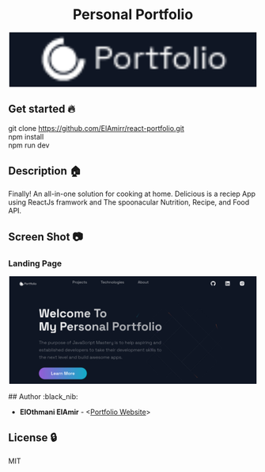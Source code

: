 <h1 align="center">Personal Portfolio</h1>
<p align="center">
  <img src="https://github.com/ElAmirr/react-portfolio/blob/main/screenshots/logo.png"
       alt="Personal Portfolio logo"
       width="500"
  >
</p>

## Get started :fire:

git clone https://github.com/ElAmirr/react-portfolio.git <br/>
npm install<br/>
npm run dev

## Description :house:

Finally! An all-in-one solution for cooking at home.
Delicious is a reciep App using ReactJs framwork and The spoonacular Nutrition, Recipe, and Food API.

## Screen Shot :camera:

### Landing Page

<p align="center">
  <img src="https://github.com/ElAmirr/react-portfolio/blob/main/screenshots/website.png"
       alt="Personal Portfolio logo"
       width="500"
  >
</p>
## Author :black_nib:

- **ElOthmani ElAmir** - <[Portfolio Website](https://elamirr.github.io/)>

## License :lock:

MIT
